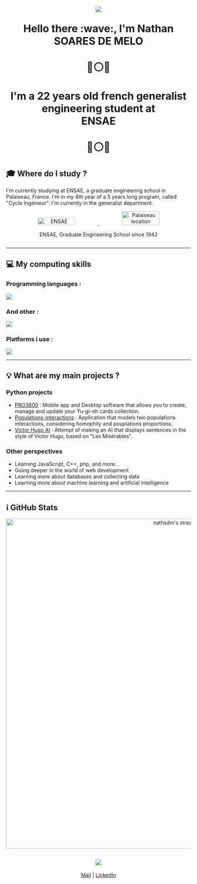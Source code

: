 <h1 align="center">
<img src="https://capsule-render.vercel.app/api?type=waving&color=gradient&height=115&section=header"/>
</p>Hello there :wave:, I'm <strong>Nathan SOARES DE MELO
<br><br>
🔵⚪🔴 <br><br> I'm a 22 years old french generalist engineering student at <br> <strong>ENSAE</strong> <br><br> 🔵⚪🔴</strong></h1>

## :mortar_board: **Where do I study ?**

I'm currently studying at ENSAE, a graduate engineering school in Palaiseau, France. I'm in my 4th year of a 5 years long program, called "Cycle Ingénieur". I'm currently in the generalist department.

<div align="center" style="display: flex; justify-content: center; align-items: center; flex-direction:row">
  <div style="flex: 1;">
    <a href="https://www.ensae.fr/" target="_blank" rel="noreferrer">
      <img src="https://variances.eu/wp-content/uploads/2018/06/DSC_0490-1006x640.jpg" alt="ENSAE" style="width: 45%;">
    </a><a href="https://www.ville-palaiseau.fr/" target="_blank" rel="noreferrer">
      <img src="https://francegeo.fr/img/carte/palaiseau.png" alt="Palaiseau location" style="width: 45%;">
    </a>
    <p>ENSAE, Graduate Engineering School since 1942</p>
  </div>
</div>

---

## :computer: My computing skills

<div>
  <div>
    <h3>Programming languages :</h3>
    <p>
        <img src="https://skillicons.dev/icons?i=py,html,css,js,md,mysql,sqlite" />
    </p>
  </div>
  <div>
    <h3>And other :</h3>
    <p>
      <img src="https://skillicons.dev/icons?i=git,selenium" />
    </p>
  </div>
  <div>
  <h3>Platforms i use :</h3>
    <p>
        <img src="https://skillicons.dev/icons?i=github,discord,bash,linux,vscode" />
    </p>
  </div>
</div>

---

## :bulb: **What are my main projects ?**

### **Python projects**

* [PRO3600](https://github.com/nathsdm/PRO3600) : Mobile app and Desktop software that allows you to create, manage and update your Yu-gi-oh cards collection.
* [Populations-interactions](https://github.com/nathsdm/Populations-interactions) : Application that models two populations interactions, considering homophily and pouplations proportions.
* [Victor Hugo AI](https://github.com/nathsdm/Victor-Hugo-AI) : Attempt of making an AI that displays sentences in the style of Victor Hugo, based on "Les Misérables".

### **Other perspectives**

* Learning JavaScript, C++, php, and more...
* Going deeper in the world of web development
* Learning more about databases and collecting data
* Learning more about machine learning and artificial intelligence

---

## :information_source: GitHub Stats

<div align='center'>
  <a href="https://github.com/nathsdm">
    <img alt="nathsdm's streak" src="https://streak-stats.demolab.com/?user=nathsdm&theme=monokai-metallian&hide_border=true" width="900px"/>
  </a>
</div>

<h2 align="center">
  <img src="https://capsule-render.vercel.app/api?type=waving&color=gradient&height=115&section=footer"/>
</h2>
<p align="center">
  <a href="mailto:nathan.soares_de_melo@telecom-sudparis.eu">Mail</a> | <a href="https://www.linkedin.com/in/nathan-soares-de-melo/" target="_blank" rel="noopener noreferrer">LinkedIn</a>
</p>
